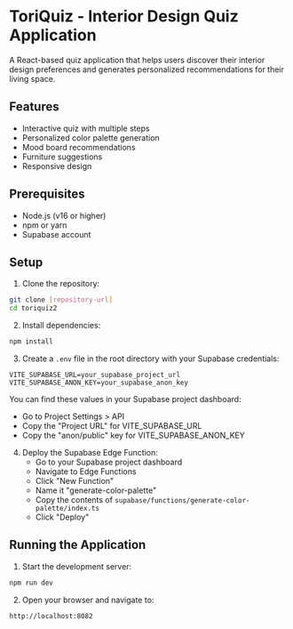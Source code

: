 # ToriQuiz - Interior Design Quiz Application

A React-based quiz application that helps users discover their interior design preferences and generates personalized recommendations for their living space.

## Features

- Interactive quiz with multiple steps
- Personalized color palette generation
- Mood board recommendations
- Furniture suggestions
- Responsive design

## Prerequisites

- Node.js (v16 or higher)
- npm or yarn
- Supabase account

## Setup

1. Clone the repository:
```bash
git clone [repository-url]
cd toriquiz2
```

2. Install dependencies:
```bash
npm install
```

3. Create a `.env` file in the root directory with your Supabase credentials:
```env
VITE_SUPABASE_URL=your_supabase_project_url
VITE_SUPABASE_ANON_KEY=your_supabase_anon_key
```

You can find these values in your Supabase project dashboard:
- Go to Project Settings > API
- Copy the "Project URL" for VITE_SUPABASE_URL
- Copy the "anon/public" key for VITE_SUPABASE_ANON_KEY

4. Deploy the Supabase Edge Function:
   - Go to your Supabase project dashboard
   - Navigate to Edge Functions
   - Click "New Function"
   - Name it "generate-color-palette"
   - Copy the contents of `supabase/functions/generate-color-palette/index.ts`
   - Click "Deploy"

## Running the Application

1. Start the development server:
```bash
npm run dev
```

2. Open your browser and navigate to:
```
http://localhost:8082
```
